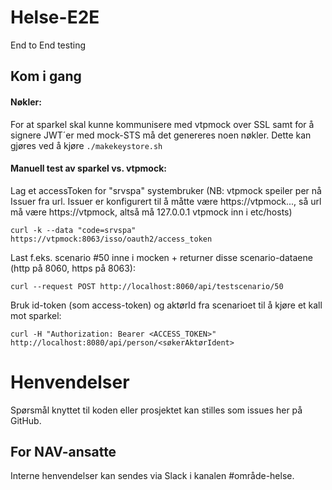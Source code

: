 Helse-E2E
===================

End to End testing

## Kom i gang

#### Nøkler:

For at sparkel skal kunne kommunisere med vtpmock over SSL samt for å signere JWT´er med mock-STS må det genereres noen nøkler.
Dette kan gjøres ved å kjøre `./makekeystore.sh`

#### Manuell test av sparkel vs. vtpmock:

Lag et accessToken for "srvspa" systembruker (NB: vtpmock speiler per nå Issuer fra url.
Issuer er konfigurert til å måtte være https://vtpmock..., så url må være https://vtpmock, altså må 127.0.0.1 vtpmock inn i etc/hosts)

`curl -k --data "code=srvspa" https://vtpmock:8063/isso/oauth2/access_token`

Last f.eks. scenario #50 inne i mocken + returner disse scenario-dataene (http på 8060, https på 8063):

`curl --request POST http://localhost:8060/api/testscenario/50`

Bruk id-token (som access-token) og aktørId fra scenarioet til å kjøre et kall mot sparkel:

`curl -H "Authorization: Bearer <ACCESS_TOKEN>" http://localhost:8080/api/person/<søkerAktørIdent>` 


# Henvendelser

Spørsmål knyttet til koden eller prosjektet kan stilles som issues her på GitHub.

## For NAV-ansatte

Interne henvendelser kan sendes via Slack i kanalen #område-helse.
